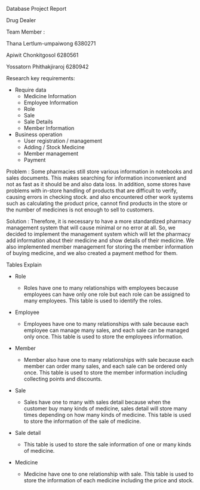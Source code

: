 Database Project Report

Drug Dealer

Team Member :

Thana Lertlum-umpaiwong 6380271

Apiwit Chonkitgosol 6280561

Yossatorn Phithakjiraroj 6280942


Research key requirements:
- Require data
    - Medicine Information
    - Employee Information
    - Role
    - Sale
    - Sale Details
    - Member Information
- Business operation
    - User registration / management
    - Adding / Stock Medicine
    - Member management
    - Payment
    
Problem : Some pharmacies still store various information in notebooks and sales documents. This makes searching for information inconvenient and not as fast as it should be and also data loss. In addition, some stores have problems with in-store handling of products that are difficult to verify, causing errors in checking stock. and also encountered other work systems such as calculating the product price, cannot find products in the store or the number of medicines is not enough to sell to customers.

Solution : Therefore, it is necessary to have a more standardized pharmacy management system that will cause minimal or no error at all. So, we decided to implement the management system which will let the pharmacy add information about their medicine and show details of their medicine. We also implemented member management for storing the member information of buying medicine, and we also created a payment method for them.


Tables Explain
- Role
	- Roles have one to many relationships with employees because employees can have only one role but each role can be assigned to many employees. This table is used to identify the roles.

- Employee
	- Employees have one to many relationships with sale because each employee can manage many sales, and each sale can be managed only once. This table is used to store the employees information.

- Member
	- Member also have one to many relationships with sale because each member can order many sales, and each sale can be ordered only once. This table is used to store the member information including collecting points and discounts.

- Sale
	- Sales have one to many with sales detail because when the customer buy many kinds of medicine, sales detail will store many times depending on how many kinds of medicine. This table is used to store the information of the sale of medicine.

- Sale detail
	- This table is used to store the sale information of one or many kinds of medicine.

- Medicine
	- Medicine have one to one relationship with sale. This table is used to store the information of each medicine including the price and stock.
